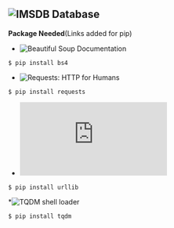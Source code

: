 ![IMSDB Database](https://www.imsdb.com/)
------------------

__Package Needed__(Links added for pip)
* ![Beautiful Soup Documentation](https://www.crummy.com/software/BeautifulSoup/bs4/doc/)
```shell
$ pip install bs4
```
* ![Requests: HTTP for Humans](http://docs.python-requests.org/en/master/) 
```shell
$ pip install requests
```
* ![Parse URL](https://docs.python.org/3/library/urllib.parse.html)
```shell
$ pip install urllib
```
*![TQDM shell loader](https://github.com/tqdm/tqdm)
```shell
$ pip install tqdm
```

